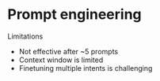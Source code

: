 # Prompt engineering 

Limitations
* Not effective after ~5 prompts
* Context window is limited
* Finetuning multiple intents is challenging
